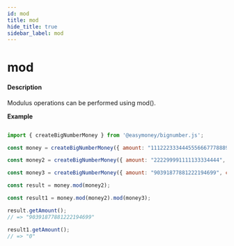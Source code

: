 ```yaml
---
id: mod
title: mod
hide_title: true
sidebar_label: mod
---
```


# mod

#### Description

Modulus operations can be performed using mod().

**Example**

```js

import { createBigNumberMoney } from '@easymoney/bignumber.js';

const money = createBigNumberMoney({ amount: "111222333444555666777888999", currency: 'USD' });

const money2 = createBigNumberMoney({ amount: "222299991111133334444", currency: 'USD' });

const money3 = createBigNumberMoney({ amount: "90391877881222194699", currency: 'USD' });

const result = money.mod(money2);

const result1 = money.mod(money2).mod(money3);

result.getAmount();
// => "90391877881222194699"

result1.getAmount();
// => "0"

```

